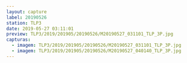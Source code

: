 ```yaml
---
layout: capture
label: 20190526
station: TLP3
date: 2019-05-27 03:11:01
preview: TLP3/2019/201905/20190526/M20190527_031101_TLP_3P.jpg
capturas:
  - imagem: TLP3/2019/201905/20190526/M20190527_031101_TLP_3P.jpg
  - imagem: TLP3/2019/201905/20190526/M20190527_040140_TLP_3P.jpg
---
```

